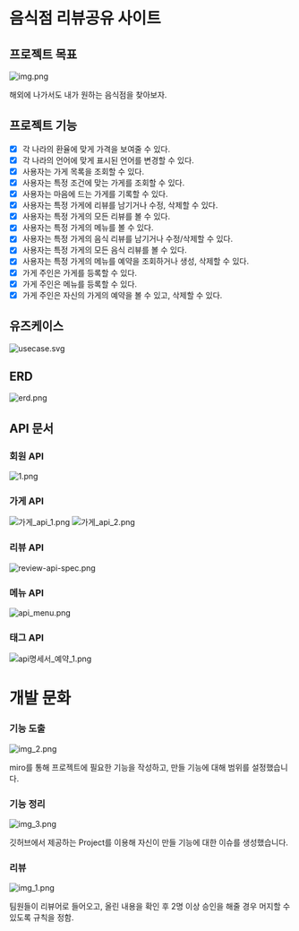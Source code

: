 # 음식점 리뷰공유 사이트

## 프로젝트 목표
![img.png](img.png)

해외에 나가서도 내가 원하는 음식점을 찾아보자.

## 프로젝트 기능
- [x] 각 나라의 환율에 맞게 가격을 보여줄 수 있다.
- [x] 각 나라의 언어에 맞게 표시된 언어를 변경할 수 있다.
- [x] 사용자는 가게 목록을 조회할 수 있다.
- [x] 사용자는 특정 조건에 맞는 가게를 조회할 수 있다.
- [x] 사용자는 마음에 드는 가게를 기록할 수 있다.
- [x] 사용자는 특정 가게에 리뷰를 남기거나 수정, 삭제할 수 있다.
- [x] 사용자는 특정 가게의 모든 리뷰를 볼 수 있다.
- [x] 사용자는 특정 가게의 메뉴를 볼 수 있다.
- [x] 사용자는 특정 가게의 음식 리뷰를 남기거나 수정/삭제할 수 있다.
- [x] 사용자는 특정 가게의 모든 음식 리뷰를 볼 수 있다.
- [x] 사용자는 특정 가게의 메뉴를 예약을 조회하거나 생성, 삭제할 수 있다.
- [x] 가게 주인은 가게를 등록할 수 있다.
- [x] 가게 주인은 메뉴를 등록할 수 있다.
- [x] 가게 주인은 자신의 가게의 예약을 볼 수 있고, 삭제할 수 있다.

## 유즈케이스
![usecase.svg](document%2Fusecase.svg)
## ERD

![erd.png](document%2Ferd.png)

## API 문서

### 회원 API
![1.png](document%2F1.png)

### 가게 API
![가게_api_1.png](document%2F%EA%B0%80%EA%B2%8C_api_1.png)
![가게_api_2.png](document%2F%EA%B0%80%EA%B2%8C_api_2.png)

### 리뷰 API
![review-api-spec.png](document%2Freview-api-spec.png)

### 메뉴 API
![api_menu.png](document%2Fapi_menu.png)

### 태그 API
![api명세서_예약_1.png](document%2Fapi%EB%AA%85%EC%84%B8%EC%84%9C_%EC%98%88%EC%95%BD_1.png)

# 개발 문화

### 기능 도출

![img_2.png](img_2.png)

miro를 통해 프로젝트에 필요한 기능을 작성하고, 만들 기능에 대해 범위를 설정했습니다.


### 기능 정리

![img_3.png](img_3.png)

깃허브에서 제공하는 Project를 이용해 자신이 만들 기능에 대한 이슈를 생성했습니다.

### 리뷰


![img_1.png](img_1.png)

팀원들이 리뷰어로 들어오고, 올린 내용을 확인 후 2명 이상 승인을 해줄 경우 머지할 수 있도록 규칙을 정함.
